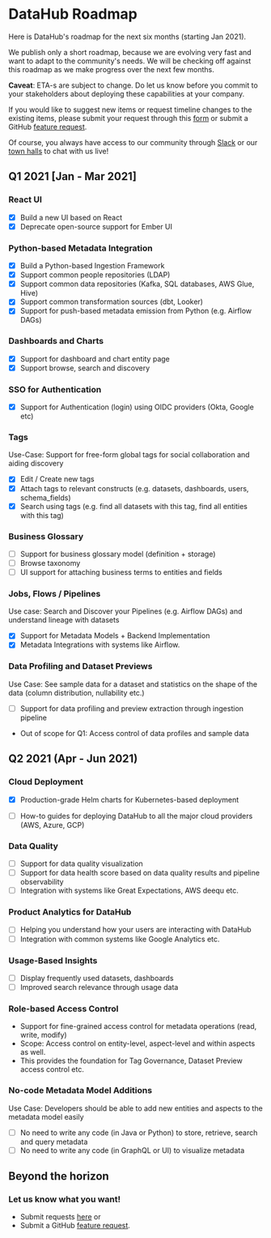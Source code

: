 # DataHub Roadmap

Here is DataHub's roadmap for the next six months (starting Jan 2021).

We publish only a short roadmap, because we are evolving very fast and want to adapt to the community's needs. We will be checking off against this roadmap as we make progress over the next few months.

**Caveat**: ETA-s are subject to change. Do let us know before you commit to your stakeholders about deploying these capabilities at your company.

If you would like to suggest new items or request timeline changes to the existing items, please submit your request through this [form](https://docs.google.com/forms/d/1znDv7_CXXvUDcUsqzq92PgGqPSh_1yeYC3cl2xgizSE/) or submit a GitHub [feature request](https://github.com/linkedin/datahub/issues/new?assignees=&labels=feature-request&template=--feature-request.md&title=A+short+description+of+the+feature+request).

Of course, you always have access to our community through [Slack](https://slack.datahubproject.io) or our [town halls](townhalls.md) to chat with us live!

## Q1 2021 [Jan - Mar 2021]

### React UI
- [x] Build a new UI based on React
- [x] Deprecate open-source support for Ember UI

### Python-based Metadata Integration
- [x] Build a Python-based Ingestion Framework
- [x] Support common people repositories (LDAP)
- [x] Support common data repositories (Kafka, SQL databases, AWS Glue, Hive)
- [x] Support common transformation sources (dbt, Looker)
- [x] Support for push-based metadata emission from Python (e.g. Airflow DAGs)

### Dashboards and Charts
- [x] Support for dashboard and chart entity page
- [x] Support browse, search and discovery

### SSO for Authentication
- [x] Support for Authentication (login) using OIDC providers (Okta, Google etc)

### Tags 
Use-Case: Support for free-form global tags for social collaboration and aiding discovery
- [x] Edit / Create new tags
- [x] Attach tags to relevant constructs (e.g. datasets, dashboards, users, schema\_fields)
- [x] Search using tags (e.g. find all datasets with this tag, find all entities with this tag)

### Business Glossary
- [ ] Support for business glossary model (definition + storage)
- [ ] Browse taxonomy
- [ ] UI support for attaching business terms to entities and fields

### Jobs, Flows / Pipelines
Use case: Search and Discover your Pipelines (e.g. Airflow DAGs) and understand lineage with datasets
- [x] Support for Metadata Models + Backend Implementation
- [x] Metadata Integrations with systems like Airflow.

### Data Profiling and Dataset Previews
Use Case: See sample data for a dataset and statistics on the shape of the data (column distribution, nullability etc.)
- [ ] Support for data profiling and preview extraction through ingestion pipeline
- Out of scope for Q1: Access control of data profiles and sample data

## Q2 2021 (Apr - Jun 2021)

### Cloud Deployment
- [X] Production-grade Helm charts for Kubernetes-based deployment
- [ ] How-to guides for deploying DataHub to all the major cloud providers (AWS, Azure, GCP)


### Data Quality
- [ ] Support for data quality visualization
- [ ] Support for data health score based on data quality results and pipeline observability
- [ ] Integration with systems like Great Expectations, AWS deequ etc.

### Product Analytics for DataHub
- [ ] Helping you understand how your users are interacting with DataHub
- [ ] Integration with common systems like Google Analytics etc.

### Usage-Based Insights
- [ ] Display frequently used datasets, dashboards
- [ ] Improved search relevance through usage data

### Role-based Access Control
- Support for fine-grained access control for metadata operations (read, write, modify)
- Scope: Access control on entity-level, aspect-level and within aspects as well.
- This provides the foundation for Tag Governance, Dataset Preview access control etc.

### No-code Metadata Model Additions
Use Case: Developers should be able to add new entities and aspects to the metadata model easily
- [ ] No need to write any code (in Java or Python) to store, retrieve, search and query metadata
- [ ] No need to write any code (in GraphQL or UI) to visualize metadata

## Beyond the horizon

### Let us know what you want!
- Submit requests [here](https://docs.google.com/forms/d/1znDv7_CXXvUDcUsqzq92PgGqPSh_1yeYC3cl2xgizSE/) or
- Submit a GitHub [feature request](https://github.com/linkedin/datahub/issues/new?assignees=&labels=feature-request&template=--feature-request.md&title=A+short+description+of+the+feature+request). 



